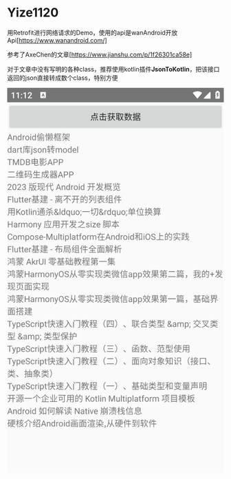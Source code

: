 # Yize1120
用Retrofit进行网络请求的Demo，使用的api是wanAndroid开放Api[https://www.wanandroid.com/]

参考了AxeChen的文章[https://www.jianshu.com/p/1f26301ca58e]

对于文章中没有写明的各种class，推荐使用kotlin插件**JsonToKotlin**，把该接口返回的json直接转成数个class，特别方便

![pic_retrofit.png](app%2Fsrc%2Fmain%2Fres%2Fdrawable%2Fpic_retrofit.png)
